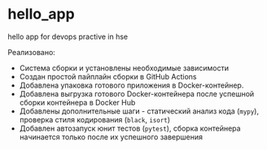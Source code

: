 # hello_app
hello app for devops practive in hse


Реализовано:
  
  - Cистема сборки и установлены необходимые зависимости
  - Создан простой пайплайн сборки в GitHub Actions
  - Добавлена упаковка готового приложения в Docker-контейнер.
  - Добавлена выгрузка готового Docker-контейнера после успешной сборки контейнера в Docker Hub
  - Добавлены дополнительные шаги - статический анализ кода (`mypy`), проверка стиля кодирования (`black`, `isort`)
  - Добавлен автозапуск юнит тестов (`pytest`), сборка контейнера начинается только после их успешного завершения
